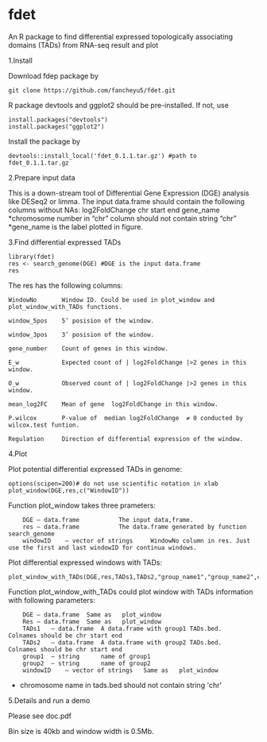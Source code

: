 # fdet
An R package to find differential expressed topologically associating domains (TADs) from RNA-seq result and plot


1.Install

Download fdep package by

    git clone https://github.com/fancheyu5/fdet.git

R package devtools and ggplot2 should be pre-installed. If not, use

    install.packages("devtools")
    install.packages("ggplot2")

Install the package by 

    devtools::install_local('fdet_0.1.1.tar.gz') #path to fdet_0.1.1.tar.gz

2.Prepare input data

This is a down-stream tool of Differential Gene Expression (DGE) analysis like DESeq2 or limma. 
The input data.frame should contain the following columns without NAs:
    log2FoldChange   chr   start   end   gene_name
    *chromosome number in “chr” column should not contain string “chr”
    *gene_name is the label plotted in figure.

3.Find differential expressed TADs

    library(fdet)
    res <- search_genome(DGE) #DGE is the input data.frame
    res
    
The res has the following columns:

    WindowNo       Window ID. Could be used in plot_window and plot_window_with_TADs functions.

    window_5pos    5’ posision of the window.

    window_3pos    3’ posision of the window.

    gene_number    Count of genes in this window.

    E_w            Expected count of | log2FoldChange |>2 genes in this window.

    O_w            Observed count of | log2FoldChange |>2 genes in this window.

    mean_log2FC    Mean of gene  log2FoldChange in this window.

    P.wilcox	   P-value of  median log2FoldChange  ≠ 0 conducted by wilcox.test funtion.

    Regulation	   Direction of differential expression of the window.


4.Plot

Plot potential differential expressed TADs in genome:

    options(scipen=200)# do not use scientific notation in xlab
    plot_window(DGE,res,c("WindowID")) 
    
Function  plot_window takes three prameters:

        DGE	– data.frame	       The input data,frame.
        res	– data.frame	       The data.frame generated by function search_genome
        windowID	– vector of strings  	WindowNo column in res. Just use the first and last windowID for continua windows.

Plot differential expressed windows with TADs:

    plot_window_with_TADs(DGE,res,TADs1,TADs2,"group_name1","group_name2",c("WindowID"))

Function plot_window_with_TADs could plot window with TADs information with following parameters:

        DGE	– data.frame  Same as   plot_window
        Res	– data.frame  Same as   plot_window
        TADs1	– data.frame  A data.frame with group1 TADs.bed.   Colnames should be chr start end
        TADs2	– data.frame  A data.frame with group2 TADs.bed.   Colnames should be chr start end
        group1	– string      name of group1
        group2	– string      name of group2
        windowID	– vector of strings   Same as   plot_window   
        
* chromosome name in tads.bed should not contain string 'chr'

5.Details and run a demo
   
   Please see doc.pdf
   
   Bin size is 40kb and window width is 0.5Mb.
